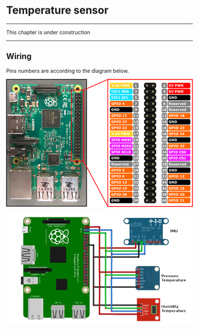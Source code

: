 # Temperature sensor
---

This chapter is under construction

---
## Wiring

Pins numbers are according to the diagram below.

![](RP2_Pinout.png)

![](I2C_sensors.png)
